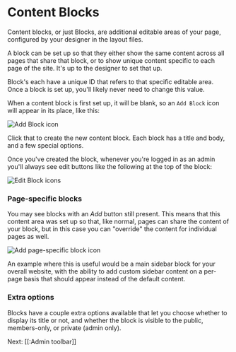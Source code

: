 # Content Blocks

Content blocks, or just Blocks, are additional editable areas of your page, configured by your designer in the layout files.

A block can be set up so that they either show the same content across all pages that share that block, or to show unique content specific to each page of the site. It's up to the designer to set that up.

Block's each have a unique ID that refers to that specific editable area. Once a block is set up, you'll likely never need to change this value.

When a content block is first set up, it will be blank, so an `Add Block` icon will appear in its place, like this:

![Add Block icon](/apps/docs/docs/2.0/pix/add-block.png)

Click that to create the new content block. Each block has a title and body, and a few special options.

Once you've created the block, whenever you're logged in as an admin you'll always see edit buttons like the following at the top of the block:

![Edit Block icons](/apps/docs/docs/2.0/pix/edit-block.png)

### Page-specific blocks

You may see blocks with an _Add_ button still present. This means that this
content area was set up so that, like normal, pages can share the content of
your block, but in this case you can "override" the content for individual
pages as well.

![Add page-specific block icon](/apps/docs/docs/2.0/pix/add-page-specific-block.png)

An example where this is useful would be a main sidebar block for your overall
website, with the ability to add custom sidebar content on a per-page basis
that should appear instead of the default content.

### Extra options

Blocks have a couple extra options available that let you choose whether to display its title or not, and whether the block is visible to the public, members-only, or private (admin only).

Next: [[:Admin toolbar]]